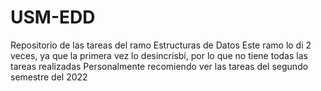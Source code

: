 # USM-EDD
Repositorio de las tareas del ramo Estructuras de Datos
Este ramo lo di 2 veces, ya que la primera vez lo desincrisbí, por lo que no tiene todas las tareas realizadas
Personalmente recomiendo ver las tareas del segundo semestre del 2022
